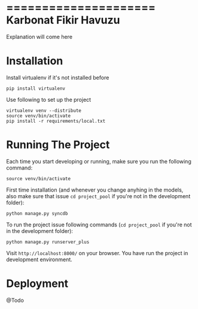 =====================
Karbonat Fikir Havuzu
=====================

Explanation will come here

Installation
============

Install virtualenv if it's not installed before

    pip install virtualenv

Use following to set up the project

    virtualenv venv --distribute
    source venv/bin/activate
    pip install -r requirements/local.txt 

Running The Project
===================
  
Each time you start developing or running, make sure you run the following command:

    source venv/bin/activate

First time installation (and whenever you change anyhing in the models, also make sure that issue `cd project_pool` if you're not in the development folder):

    python manage.py syncdb

To run the project issue following commands (`cd project_pool` if you're not in the development folder):

    python manage.py runserver_plus

Visit `http://localhost:8000/` on your browser. You have run the project in development environment.

Deployment
==========

@Todo
